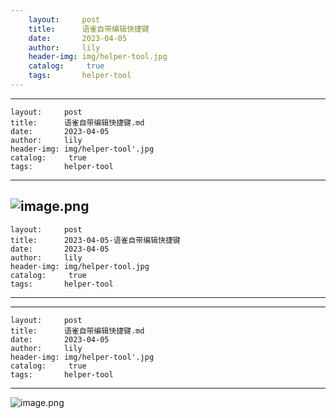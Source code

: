 ```yaml
---
    layout:     post
    title:      语雀自带编辑快捷键
    date:       2023-04-05
    author:     lily
    header-img: img/helper-tool.jpg
    catalog: 	 true
    tags:       helper-tool
---
```


---
    layout:     post
    title:      语雀自带编辑快捷键.md
    date:       2023-04-05
    author:     lily
    header-img: img/helper-tool'.jpg
    catalog: 	 true
    tags:       helper-tool
---

![image.png](https://cdn.nlark.com/yuque/0/2022/png/1238904/1660447506414-1db84cd3-ae4e-4233-81c9-0f778cdd79dc.png#clientId=ud1b0e31d-f119-4&from=paste&id=u6bf0f734&name=image.png&originHeight=1332&originWidth=970&originalType=url&ratio=1&rotation=0&showTitle=false&size=291395&status=done&style=none&taskId=u14cc634c-da16-4a73-8f56-e9bf5ee7468&title=)
---
    layout:     post
    title:      2023-04-05-语雀自带编辑快捷键
    date:       2023-04-05
    author:     lily
    header-img: img/helper-tool.jpg
    catalog: 	 true
    tags:       helper-tool
---

---
    layout:     post
    title:      语雀自带编辑快捷键.md
    date:       2023-04-05
    author:     lily
    header-img: img/helper-tool'.jpg
    catalog: 	 true
    tags:       helper-tool
---

![image.png](https://cdn.nlark.com/yuque/0/2022/png/1238904/1660447506414-1db84cd3-ae4e-4233-81c9-0f778cdd79dc.png#clientId=ud1b0e31d-f119-4&from=paste&id=u6bf0f734&name=image.png&originHeight=1332&originWidth=970&originalType=url&ratio=1&rotation=0&showTitle=false&size=291395&status=done&style=none&taskId=u14cc634c-da16-4a73-8f56-e9bf5ee7468&title=)
